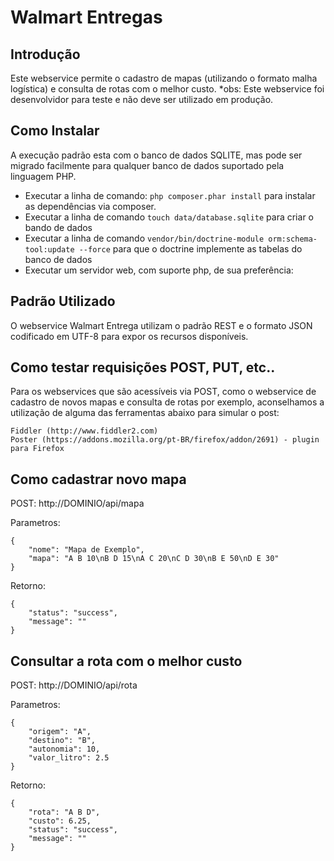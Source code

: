 Walmart Entregas
================

Introdução
----------
Este webservice permite o cadastro de mapas (utilizando o formato malha logística) e consulta de rotas com o melhor custo.
*obs: Este webservice foi desenvolvidor para teste e não deve ser utilizado em produção.

Como Instalar
-------------

A execução padrão esta com o banco de dados SQLITE, mas pode ser migrado facilmente para qualquer banco de dados suportado pela linguagem PHP.

* Executar a linha de comando: `php composer.phar install` para instalar as dependências via composer.
* Executar a linha de comando `touch data/database.sqlite` para criar o bando de dados
* Executar a linha de comando `vendor/bin/doctrine-module orm:schema-tool:update --force` para que o doctrine implemente as tabelas do banco de dados
* Executar um servidor web, com suporte php, de sua preferência:


Padrão Utilizado
----------------

O webservice Walmart Entrega utilizam o padrão REST e o formato JSON codificado em UTF-8 para expor os recursos disponíveis.

Como testar requisições POST, PUT, etc..
----------------------------------------

Para os webservices que são acessíveis via POST, como o webservice de cadastro de novos mapas e consulta de rotas por exemplo, aconselhamos a utilização de alguma das ferramentas abaixo para simular o post:

    Fiddler (http://www.fiddler2.com)
    Poster (https://addons.mozilla.org/pt-BR/firefox/addon/2691) - plugin para Firefox

Como cadastrar novo mapa
----------------------------------------

POST: http://DOMINIO/api/mapa

Parametros:

```
{
    "nome": "Mapa de Exemplo",
    "mapa": "A B 10\nB D 15\nA C 20\nC D 30\nB E 50\nD E 30"
}
```

Retorno:

```
{
    "status": "success",
    "message": ""
}
```

Consultar a rota com o melhor custo
-----------------------------------

POST: http://DOMINIO/api/rota

Parametros:

```
{
    "origem": "A",
    "destino": "B",
    "autonomia": 10,
    "valor_litro": 2.5
}
```

Retorno:

```
{
    "rota": "A B D",
    "custo": 6.25,
    "status": "success",
    "message": ""
}
```